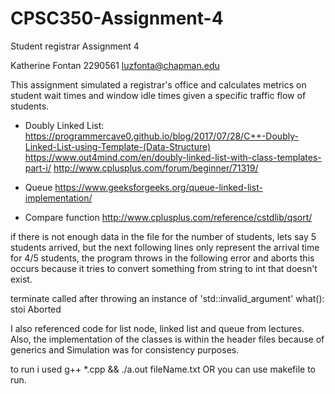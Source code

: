 # CPSC350-Assignment-4
Student registrar
Assignment 4

Katherine Fontan
2290561
luzfonta@chapman.edu

This assignment simulated a registrar's office and calculates metrics on student wait times and window idle times given a specific traffic flow of students.

- Doubly Linked List:
https://programmercave0.github.io/blog/2017/07/28/C++-Doubly-Linked-List-using-Template-(Data-Structure)
https://www.out4mind.com/en/doubly-linked-list-with-class-templates-part-i/
http://www.cplusplus.com/forum/beginner/71319/

- Queue
https://www.geeksforgeeks.org/queue-linked-list-implementation/

- Compare function
http://www.cplusplus.com/reference/cstdlib/qsort/

if there is not enough data in the file for the number of students, lets say 5 students arrived, but the next following lines only represent the arrival time for 4/5 students, the program throws in the following error and aborts this occurs because it tries to convert something from string to int that doesn't exist.

terminate called after throwing an instance of 'std::invalid_argument'
  what():  stoi
Aborted

I also referenced code for list node, linked list and queue from lectures. Also, the implementation of the classes is within the header files because of generics and Simulation was for consistency purposes.


to run i used g++ *.cpp && ./a.out fileName.txt OR  you can use makefile to run.
